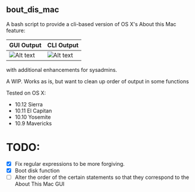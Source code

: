 ## bout_dis_mac

A bash script to provide a cli-based version of OS X's About this Mac feature: 

GUI Output   | CLI Output 
----------   | ----------
![Alt text](https://github.com/marshki/bout_dis_mac/blob/master/about_this.png "bout_dis_mac")   | ![Alt text](https://github.com/marshki/bout_dis_mac/blob/master/bout_dis_cli.png "bout_dis_cli")

with additional enhancements for sysadmins.

A WIP. Works as is, but want to clean up order of output in some functions

Tested on OS X: 

* 10.12 Sierra
* 10.11 El Capitan 
* 10.10 Yosemite 
* 10.9 Mavericks 

# TODO: 

-[x] Fix regular expressions to be more forgiving.  
-[x] Boot disk function 
-[ ] Alter the order of the certain statements so that they correspond to the About This Mac GUI
